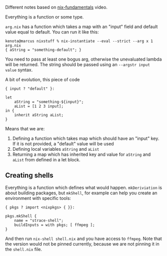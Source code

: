 Different notes based on [nix-fundamentals](https://www.youtube.com/watch?v=m4sv2M9jRLg) video.

Everything is a function or some type.

`arg.nix` has a function which takes a map with an "input" field and default value equal to default. You can run it like this:

```
kenota@marcus nixstuff % nix-instantiate --eval --strict --arg x 1 arg.nix     
{ aString = "something-default"; }
```

You need to pass at least one bogus arg, otherwise the unevaluated lambda will be returned. The string should be passed using an `--argstr input value` syntax.

A bit of evolution, this piece of code 
```
{ input ? "default" }:

let 
    aString = "something-${input}";
    aList = [1 2 3 input];
in {
    inherit aString aList;
}
```

Means that we are:

1. Defining a function which takes map which should have an "input" key. If it is not provided, a "default" value will be used
2. Defining local variables `aString` and `aList`
3. Returning a map which has inherited key and value for `aString` and `aList` from defined in a let block.


## Creating shells

Everything is a function which defines what would happen. `mkDeriviation` is about building packages, but `mkShell`, for example can help you create an environment with specific tools:

```
{ pkgs ? import <nixpkgs> { }}:

pkgs.mkShell {
    name = "strace-shell";
    buildInputs = with pkgs; [ ffmpeg ];
}
```

And then run `nix-shell shell.nix` and you have access to `ffmpeg`. Note that the version would not be pinned currently, because we are not pinning it in the `shell.nix` file.